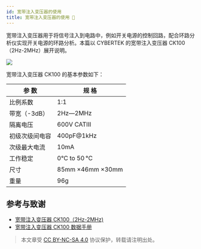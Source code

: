 ```yaml
---
id: 宽带注入变压器的使用
title: 宽带注入变压器的使用 🚧
---
```


宽带注入变压器用于将信号注入到电路中，例如开关电源的控制回路，配合环路分析仪实现开关电源的环路分析。本篇以 CYBERTEK 的宽带注入变压器 CK100（2Hz-2MHz）展开说明。

![](https://cos.wiki-power.com/img/20220513092658.png)

宽带注入变压器 CK100 的基本参数如下：

| 参 数          | 规 格            |
| -------------- | ---------------- |
| 比例系数       | 1:1              |
| 带宽（-3dB）   | 2Hz—2MHz         |
| 隔离电压       | 600V CATIII      |
| 初级次级间电容 | 400pF@1kHz       |
| 次级最大电流   | 10mA             |
| 工作稳定       | 0°C to 50 °C     |
| 尺寸           | 85mm ×46mm ×30mm |
| 重量           | 96g              |

## 参考与致谢

- [宽带注入变压器 CK100（2Hz-2MHz)](http://cybertek.cn/info/331)
- [宽带注入变压器 CK100 数据手册](http://cybertek.cn/upload/files/2020/06/09/1591691726SUGP.pdf)

 > 本文章受 [CC BY-NC-SA 4.0](https://creativecommons.org/licenses/by/4.0/deed.zh) 协议保护，转载请注明出处。
